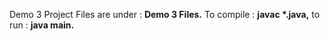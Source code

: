 Demo 3 Project Files are under : <b>Demo 3 Files.</b> 
To compile : <b>javac *.java,</b> to run : <b>java main.</b>
